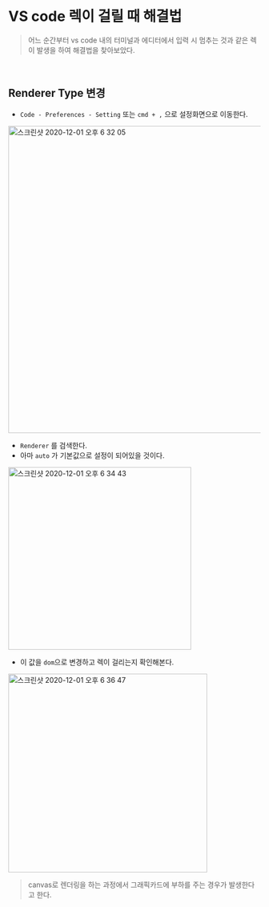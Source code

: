 # VS code 렉이 걸릴 때 해결법

> 어느 순간부터 vs code 내의 터미널과 에디터에서 입력 시 멈추는 것과 같은 렉이 발생을 하여 해결법을 찾아보았다.

<br>

## Renderer Type 변경

- `Code - Preferences - Setting` 또는 `cmd + ,` 으로 설정화면으로 이동한다.

<img width="614" alt="스크린샷 2020-12-01 오후 6 32 05" src="https://user-images.githubusercontent.com/37801041/100722109-95efd080-3403-11eb-9285-c4dd4c6b9bcf.png">

- `Renderer` 를 검색한다.
- 아마 `auto` 가 기본값으로 설정이 되어있을 것이다. 

<img width="365" alt="스크린샷 2020-12-01 오후 6 34 43" src="https://user-images.githubusercontent.com/37801041/100722368-e2d3a700-3403-11eb-8712-cf01c271f314.png">

- 이 값을 `dom`으로 변경하고 렉이 걸리는지 확인해본다.

<img width="397" alt="스크린샷 2020-12-01 오후 6 36 47" src="https://user-images.githubusercontent.com/37801041/100722653-2dedba00-3404-11eb-8e7e-c372f9d56692.png">

> canvas로 렌더링을 하는 과정에서 그래픽카드에 부하를 주는 경우가 발생한다고 한다.